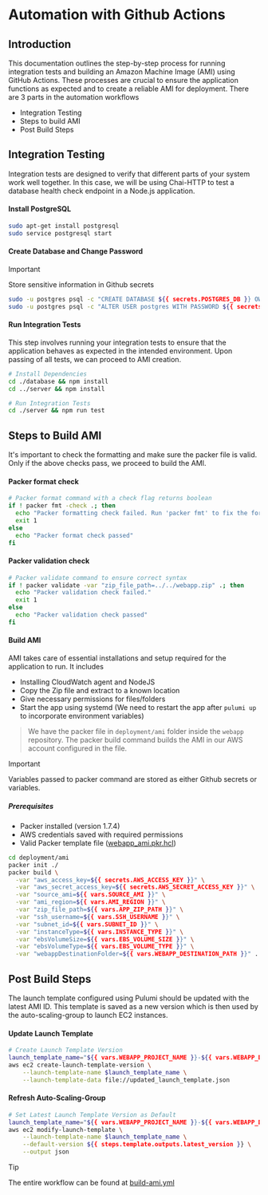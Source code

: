 # Automation with Github Actions

## Introduction
This documentation outlines the step-by-step process for running integration tests and building an Amazon Machine Image (AMI) using GitHub Actions. These processes are crucial to ensure the application functions as expected and to create a reliable AMI for deployment. There are 3 parts in the automation workflows
- Integration Testing
- Steps to build AMI
- Post Build Steps

## Integration Testing
Integration tests are designed to verify that different parts of your system work well together. In this case, we will be using Chai-HTTP to test a database health check endpoint in a Node.js application.

#### Install PostgreSQL
```bash
sudo apt-get install postgresql
sudo service postgresql start
```

#### Create Database and Change Password
> [!IMPORTANT]
> Store sensitive information in Github secrets

```bash
sudo -u postgres psql -c "CREATE DATABASE ${{ secrets.POSTGRES_DB }} OWNER ${{ secrets.POSTGRES_USER }};"
sudo -u postgres psql -c "ALTER USER postgres WITH PASSWORD ${{ secrets.POSTGRES_PASSWORD }};"
```

#### Run Integration Tests
This step involves running your integration tests to ensure that the application behaves as expected in the intended environment. Upon passing of all tests, we can proceed to AMI creation.
```bash
# Install Dependencies
cd ./database && npm install
cd ../server && npm install

# Run Integration Tests
cd ./server && npm run test
```

## Steps to Build AMI
It's important to check the formatting and make sure the packer file is valid. Only if the above checks pass, we proceed to build the AMI.

#### Packer format check
```bash
# Packer format command with a check flag returns boolean
if ! packer fmt -check .; then
  echo "Packer formatting check failed. Run 'packer fmt' to fix the formatting issues."
  exit 1
else
  echo "Packer format check passed"
fi
```

#### Packer validation check
```bash
# Packer validate command to ensure correct syntax
if ! packer validate -var "zip_file_path=../../webapp.zip" .; then
  echo "Packer validation check failed."
  exit 1
else
  echo "Packer validation check passed"
fi
```

#### Build AMI
AMI takes care of essential installations and setup required for the application to run. It includes
- Installing CloudWatch agent and NodeJS
- Copy the Zip file and extract to a known location
- Give necessary permissions for files/folders
- Start the app using systemd (We need to restart the app after `pulumi up` to incorporate environment variables)

> We have the packer file in `deployment/ami` folder inside the `webapp` repository. The packer build command builds the AMI in our AWS account configured in the file.

> [!IMPORTANT]
> Variables passed to packer command are stored as either Github secrets or variables.

##### Prerequisites
- Packer installed (version 1.7.4)
- AWS credentials saved with required permissions
- Valid Packer template file ([webapp_ami.pkr.hcl](https://github.com/CSYE-6225-FALL23/webapp/blob/main/deployment/ami/webapp_ami.pkr.hcl))

```bash
cd deployment/ami
packer init ./
packer build \
  -var "aws_access_key=${{ secrets.AWS_ACCESS_KEY }}" \
  -var "aws_secret_access_key=${{ secrets.AWS_SECRET_ACCESS_KEY }}" \
  -var "source_ami=${{ vars.SOURCE_AMI }}" \
  -var "ami_region=${{ vars.AMI_REGION }}" \
  -var "zip_file_path=${{ vars.APP_ZIP_PATH }}" \
  -var "ssh_username=${{ vars.SSH_USERNAME }}" \
  -var "subnet_id=${{ vars.SUBNET_ID }}" \
  -var "instanceType=${{ vars.INSTANCE_TYPE }}" \
  -var "ebsVolumeSize=${{ vars.EBS_VOLUME_SIZE }}" \
  -var "ebsVolumeType=${{ vars.EBS_VOLUME_TYPE }}" \
  -var "webappDestinationFolder=${{ vars.WEBAPP_DESTINATION_PATH }}" .
```

## Post Build Steps
The launch template configured using Pulumi should be updated with the latest AMI ID. This template is saved as a new version which is then used by the auto-scaling-group to launch EC2 instances.

#### Update Launch Template
```bash
# Create Launch Template Version
launch_template_name="${{ vars.WEBAPP_PROJECT_NAME }}-${{ vars.WEBAPP_DEV_ACCOUNT }}-lt"
aws ec2 create-launch-template-version \
    --launch-template-name $launch_template_name \
    --launch-template-data file://updated_launch_template.json
```

#### Refresh Auto-Scaling-Group
```bash
# Set Latest Launch Template Version as Default
launch_template_name="${{ vars.WEBAPP_PROJECT_NAME }}-${{ vars.WEBAPP_DEV_ACCOUNT }}-lt"
aws ec2 modify-launch-template \
    --launch-template-name $launch_template_name \
    --default-version ${{ steps.template.outputs.latest_version }} \
    --output json
```

> [!TIP]
> The entire workflow can be found at [build-ami.yml](https://github.com/CSYE-6225-FALL23/webapp/blob/main/.github/workflows/biuld-ami.yml)